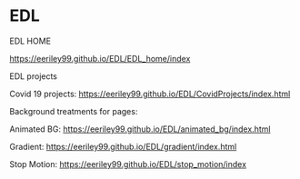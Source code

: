 # EDL

EDL HOME

https://eeriley99.github.io/EDL/EDL_home/index

EDL projects

Covid 19 projects: https://eeriley99.github.io/EDL/CovidProjects/index.html

Background treatments for pages:

Animated BG: https://eeriley99.github.io/EDL/animated_bg/index.html

Gradient: https://eeriley99.github.io/EDL/gradient/index.html

Stop Motion: https://eeriley99.github.io/EDL/stop_motion/index
